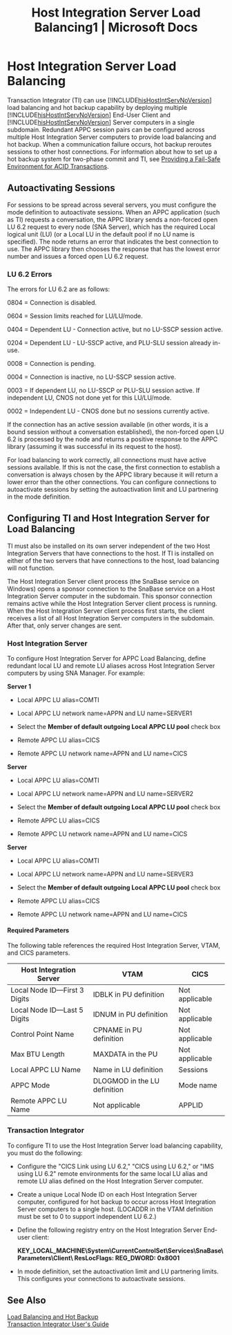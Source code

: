 ﻿---
title: "Host Integration Server Load Balancing1 | Microsoft Docs"
ms.custom: ""
ms.date: "11/30/2017"
ms.prod: "host-integration-server"
ms.reviewer: ""
ms.suite: ""
ms.tgt_pltfrm: ""
ms.topic: "article"
ms.assetid: 871b7e36-ce03-4e78-9a63-b58762666c8d
caps.latest.revision: 4
---
# Host Integration Server Load Balancing
Transaction Integrator (TI) can use [!INCLUDE[hisHostIntServNoVersion](../includes/hishostintservnoversion-md.md)] load balancing and hot backup capability by deploying multiple [!INCLUDE[hisHostIntServNoVersion](../includes/hishostintservnoversion-md.md)] End-User Client and [!INCLUDE[hisHostIntServNoVersion](../includes/hishostintservnoversion-md.md)] Server computers in a single subdomain. Redundant APPC session pairs can be configured across multiple Host Integration Server computers to provide load balancing and hot backup. When a communication failure occurs, hot backup reroutes sessions to other host connections. For information about how to set up a hot backup system for two-phase commit and TI, see [Providing a Fail-Safe Environment for ACID Transactions](../core/providing-a-fail-safe-environment-for-acid-transactions2.md).  
  
## Autoactivating Sessions  
 For sessions to be spread across several servers, you must configure the mode definition to autoactivate sessions. When an APPC application (such as TI) requests a conversation, the APPC library sends a non-forced open LU 6.2 request to every node (SNA Server), which has the required Local logical unit (LU) (or a Local LU in the default pool if no LU name is specified). The node returns an error that indicates the best connection to use. The APPC library then chooses the response that has the lowest error number and issues a forced open LU 6.2 request.  
  
### LU 6.2 Errors  
 The errors for LU 6.2 are as follows:  
  
 0804 = Connection is disabled.  
  
 0604 = Session limits reached for LU/LU/mode.  
  
 0404 = Dependent LU - Connection active, but no LU-SSCP session active.  
  
 0204 = Dependent LU - LU-SSCP active, and PLU-SLU session already in-use.  
  
 0008 = Connection is pending.  
  
 0004 = Connection is inactive, no LU-SSCP session active.  
  
 0003 = If dependent LU, no LU-SSCP or PLU-SLU session active. If independent LU, CNOS not done yet for this LU/LU/mode.  
  
 0002 = Independent LU - CNOS done but no sessions currently active.  
  
 If the connection has an active session available (in other words, it is a bound session without a conversation established), the non-forced open LU 6.2 is processed by the node and returns a positive response to the APPC library (assuming it was successful in its request to the host).  
  
 For load balancing to work correctly, all connections must have active sessions available. If this is not the case, the first connection to establish a conversation is always chosen by the APPC library because it will return a lower error than the other connections. You can configure connections to autoactivate sessions by setting the autoactivation limit and LU partnering in the mode definition.  
  
## Configuring TI and Host Integration Server for Load Balancing  
 TI must also be installed on its own server independent of the two Host Integration Servers that have connections to the host. If TI is installed on either of the two servers that have connections to the host, load balancing will not function.  
  
 The Host Integration Server client process (the SnaBase service on Windows) opens a sponsor connection to the SnaBase service on a Host Integration Server computer in the subdomain. This sponsor connection remains active while the Host Integration Server client process is running. When the Host Integration Server client process first starts, the client receives a list of all Host Integration Server computers in the subdomain. After that, only server changes are sent.  
  
### Host Integration Server  
 To configure Host Integration Server for APPC Load Balancing, define redundant local LU and remote LU aliases across Host Integration Server computers by using SNA Manager. For example:  
  
 **Server 1**  
  
-   Local APPC LU alias=COMTI  
  
-   Local APPC LU network name=APPN and LU name=SERVER1  
  
-   Select the **Member of default outgoing Local APPC LU pool** check box  
  
-   Remote APPC LU alias=CICS  
  
-   Remote APPC LU network name=APPN and LU name=CICS  
  
 **Server**  
  
-   Local APPC LU alias=COMTI  
  
-   Local APPC LU network name=APPN and LU name=SERVER2  
  
-   Select the **Member of default outgoing Local APPC LU pool** check box  
  
-   Remote APPC LU alias=CICS  
  
-   Remote APPC LU network name=APPN and LU name=CICS  
  
 **Server**  
  
-   Local APPC LU alias=COMTI  
  
-   Local APPC LU network name=APPN and LU name=SERVER3  
  
-   Select the **Member of default outgoing Local APPC LU pool** check box  
  
-   Remote APPC LU alias=CICS  
  
-   Remote APPC LU network name=APPN and LU name=CICS  
  
#### Required Parameters  
 The following table references the required Host Integration Server, VTAM, and CICS parameters.  
  
|Host Integration Server|VTAM|CICS|  
|-----------------------------|----------|----------|  
|Local Node ID—First 3 Digits|IDBLK in PU definition|Not applicable|  
|Local Node ID—Last 5 Digits|IDNUM in PU definition|Not applicable|  
|Control Point Name|CPNAME in PU definition|Not applicable|  
|Max BTU Length|MAXDATA in the PU|Not applicable|  
|Local APPC LU Name|Name in LU definition|Sessions|  
|APPC Mode|DLOGMOD in the LU definition|Mode name|  
|Remote APPC LU Name|Not applicable|APPLID|  
  
### Transaction Integrator  
 To configure TI to use the Host Integration Server load balancing capability, you must do the following:  
  
-   Configure the "CICS Link using LU 6.2," "CICS using LU 6.2," or "IMS using LU 6.2" remote environments for the same local LU alias and remote LU alias defined on the Host Integration Server computer.  
  
-   Create a unique Local Node ID on each Host Integration Server computer, configured for hot backup to occur across Host Integration Server computers to a single host. (LOCADDR in the VTAM definition must be set to 0 to support independent LU 6.2.)  
  
-   Define the following registry entry on the Host Integration Server End-user client:  
  
     **KEY_LOCAL_MACHINE\System\CurrentControlSet\Services\SnaBase\Parameters\Client\ ResLocFlags: REG_DWORD: 0x8001**  
  
-   In mode definition, set the autoactivation limit and LU partnering limits. This configures your connections to autoactivate sessions.  
  
## See Also  
 [Load Balancing and Hot Backup](../core/load-balancing-and-hot-backup1.md)   
 [Transaction Integrator User's Guide](../core/transaction-integrator-user-s-guide1.md)